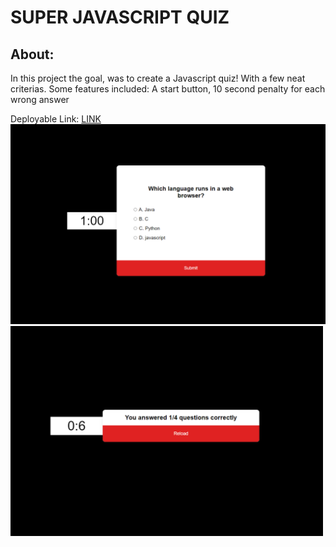 <h1>SUPER JAVASCRIPT QUIZ</h1>
<h2>About:</h2>
<p> In this project the goal, was to create a Javascript
quiz! With a few neat criterias. Some features included: A start button, 10 second penalty for each wrong answer</p>
Deployable Link: <a href= "https://ssavane26.github.io/SuperQuiz/"> LINK</a> 

<img src= "images\2022-07-19 (1).png" width = 600>
<img src = "images\2022-07-19 (3).png" width = 500>




